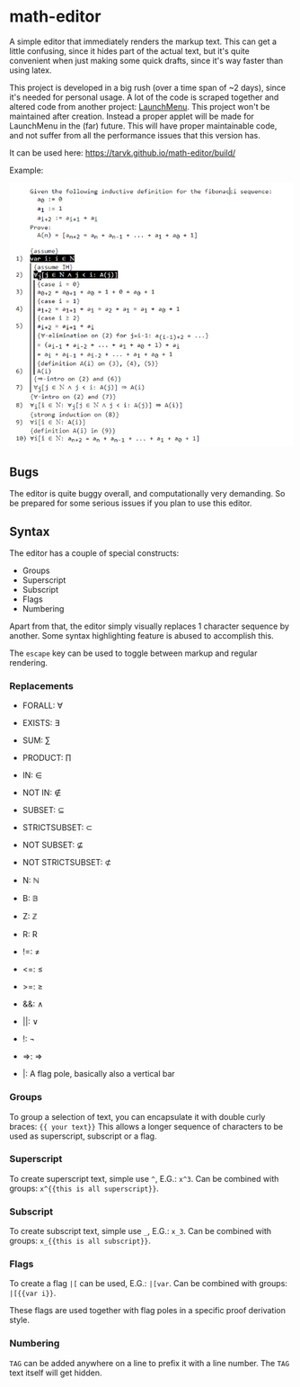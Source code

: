 # math-editor

A simple editor that immediately renders the markup text.
This can get a little confusing, since it hides part of the actual text, but it's quite convenient when just making some quick drafts, since it's way faster than using latex.

This project is developed in a big rush (over a time span of ~2 days), since it's needed for personal usage. A lot of the code is scraped together and altered code from another project: [LaunchMenu](https://github.com/LaunchMenu/LaunchMenu).
This project won't be maintained after creation. Instead a proper applet will be made for LaunchMenu in the (far) future. This will have proper maintainable code, and not suffer from all the performance issues that this version has.

It can be used here: https://tarvk.github.io/math-editor/build/

Example:

![teaser image](teaser.png)

## Bugs

The editor is quite buggy overall, and computationally very demanding. So be prepared for some serious issues if you plan to use this editor.

## Syntax

The editor has a couple of special constructs:

-   Groups
-   Superscript
-   Subscript
-   Flags
-   Numbering

Apart from that, the editor simply visually replaces 1 character sequence by another. Some syntax highlighting feature is abused to accomplish this.

The `escape` key can be used to toggle between markup and regular rendering.

### Replacements

-   FORALL: ∀
-   EXISTS: ∃
-   SUM: ∑
-   PRODUCT: ∏

-   IN: ∈
-   NOT IN: ∉
-   SUBSET: ⊆
-   STRICTSUBSET: ⊂
-   NOT SUBSET: ⊈
-   NOT STRICTSUBSET: ⊄
-   N: ℕ
-   B: 𝔹
-   Z: ℤ
-   R: R

-   !=: ≠
-   <=: ≤
-   \>=: ≥

-   &&: ∧
-   ||: ∨
-   !: ¬
-   =>: ⇒

-   |: A flag pole, basically also a vertical bar

### Groups

To group a selection of text, you can encapsulate it with double curly braces: `{{ your text}}`
This allows a longer sequence of characters to be used as superscript, subscript or a flag.

### Superscript

To create superscript text, simple use `^`, E.G.: `x^3`. Can be combined with groups: `x^{{this is all superscript}}`.

### Subscript

To create subscript text, simple use `_`, E.G.: `x_3`. Can be combined with groups: `x_{{this is all subscript}}`.

### Flags

To create a flag `|[` can be used, E.G.: `|[var`. Can be combined with groups: `|[{{var i}}`.

These flags are used together with flag poles in a specific proof derivation style.

### Numbering

`TAG` can be added anywhere on a line to prefix it with a line number. The `TAG` text itself will get hidden.
